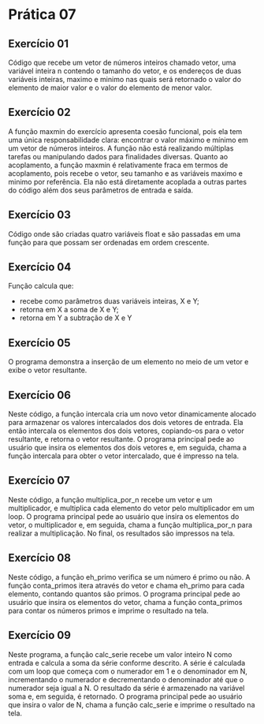 # Prática 07
## Exercício 01
Código que recebe um vetor de números inteiros chamado vetor, uma variável inteira n contendo o tamanho do vetor, e os endereços de duas variáveis inteiras, maximo e minimo nas quais será retornado o valor do elemento de maior valor e o valor do elemento de menor valor.
## Exercício 02
A função maxmin do exercício apresenta coesão funcional, pois ela tem uma única responsabilidade clara: encontrar o valor máximo e mínimo em um vetor de números inteiros. A função não está realizando múltiplas tarefas ou manipulando dados para finalidades diversas. Quanto ao acoplamento, a função maxmin é relativamente fraca em termos de acoplamento, pois recebe o vetor, seu tamanho e as variáveis maximo e minimo por referência. Ela não está diretamente acoplada a outras partes do código além dos seus parâmetros de entrada e saída.
## Exercício 03
Código onde são criadas quatro variáveis float e são passadas em uma função para que possam ser ordenadas em ordem crescente.
## Exercício 04
Função calcula que:
- recebe como parâmetros duas variáveis inteiras, X e Y;
- retorna em X a soma de X e Y;
- retorna em Y a subtração de X e Y
## Exercício 05
O programa demonstra a inserção de um elemento no meio de um vetor e exibe o vetor resultante.
## Exercício 06
Neste código, a função intercala cria um novo vetor dinamicamente alocado para armazenar os valores intercalados dos dois vetores de entrada. Ela então intercala os elementos dos dois vetores, copiando-os para o vetor resultante, e retorna o vetor resultante. O programa principal pede ao usuário que insira os elementos dos dois vetores e, em seguida, chama a função intercala para obter o vetor intercalado, que é impresso na tela. 
## Exercício 07
Neste código, a função multiplica_por_n recebe um vetor e um multiplicador, e multiplica cada elemento do vetor pelo multiplicador em um loop. O programa principal pede ao usuário que insira os elementos do vetor, o multiplicador e, em seguida, chama a função multiplica_por_n para realizar a multiplicação. No final, os resultados são impressos na tela.
## Exercício 08
Neste código, a função eh_primo verifica se um número é primo ou não. A função conta_primos itera através do vetor e chama eh_primo para cada elemento, contando quantos são primos. O programa principal pede ao usuário que insira os elementos do vetor, chama a função conta_primos para contar os números primos e imprime o resultado na tela. 
## Exercício 09
Neste programa, a função calc_serie recebe um valor inteiro N como entrada e calcula a soma da série conforme descrito. A série é calculada com um loop que começa com o numerador em 1 e o denominador em N, incrementando o numerador e decrementando o denominador até que o numerador seja igual a N. O resultado da série é armazenado na variável soma e, em seguida, é retornado. O programa principal pede ao usuário que insira o valor de N, chama a função calc_serie e imprime o resultado na tela.


